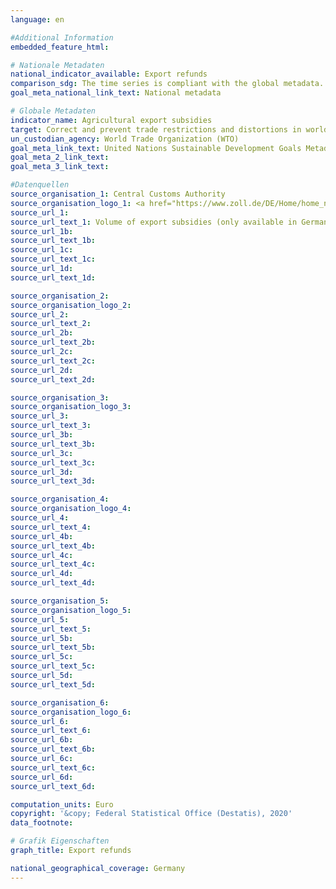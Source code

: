 ```yaml
---
language: en

#Additional Information
embedded_feature_html: 

# Nationale Metadaten
national_indicator_available: Export refunds
comparison_sdg: The time series is compliant with the global metadata.
goal_meta_national_link_text: National metadata

# Globale Metadaten
indicator_name: Agricultural export subsidies
target: Correct and prevent trade restrictions and distortions in world agricultural markets, including through the parallel elimination of all forms of agricultural export subsidies and all export measures with equivalent effect, in accordance with the mandate of the Doha Development Round
un_custodian_agency: World Trade Organization (WTO)
goal_meta_link_text: United Nations Sustainable Development Goals Metadata
goal_meta_2_link_text: 
goal_meta_3_link_text: 

#Datenquellen
source_organisation_1: Central Customs Authority
source_organisation_logo_1: <a href="https://www.zoll.de/DE/Home/home_node.html;jsessionid=BB39D838C179FDA092FA3FB2828C07FA.live4411"><img src="https://g205sdgs.github.io/sdg-indicators/public/OrgImgEnzoll.png" alt="Logo zoll" style="height:60px; width:148px" /></a>
source_url_1: 
source_url_text_1: Volume of export subsidies (only available in German)
source_url_1b: 
source_url_text_1b: 
source_url_1c: 
source_url_text_1c: 
source_url_1d: 
source_url_text_1d: 

source_organisation_2: 
source_organisation_logo_2: 
source_url_2: 
source_url_text_2: 
source_url_2b: 
source_url_text_2b: 
source_url_2c: 
source_url_text_2c: 
source_url_2d: 
source_url_text_2d: 

source_organisation_3: 
source_organisation_logo_3: 
source_url_3: 
source_url_text_3: 
source_url_3b: 
source_url_text_3b: 
source_url_3c: 
source_url_text_3c: 
source_url_3d: 
source_url_text_3d: 

source_organisation_4: 
source_organisation_logo_4: 
source_url_4: 
source_url_text_4: 
source_url_4b: 
source_url_text_4b: 
source_url_4c: 
source_url_text_4c: 
source_url_4d: 
source_url_text_4d: 

source_organisation_5: 
source_organisation_logo_5: 
source_url_5: 
source_url_text_5: 
source_url_5b: 
source_url_text_5b: 
source_url_5c: 
source_url_text_5c: 
source_url_5d: 
source_url_text_5d: 

source_organisation_6: 
source_organisation_logo_6: 
source_url_6: 
source_url_text_6: 
source_url_6b: 
source_url_text_6b: 
source_url_6c: 
source_url_text_6c: 
source_url_6d: 
source_url_text_6d: 

computation_units: Euro
copyright: '&copy; Federal Statistical Office (Destatis), 2020'
data_footnote: 

# Grafik Eigenschaften
graph_title: Export refunds

national_geographical_coverage: Germany
---
```


